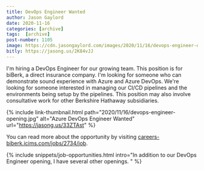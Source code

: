 ```yaml
---
title: DevOps Engineer Wanted
author: Jason Gaylord
date: 2020-11-16
categories: [archive]
tags:  [archive]
post-number: 1105
image: https://cdn.jasongaylord.com/images/2020/11/16/devops-engineer-opening.jpg
bitly: https://jasong.us/2K84vJJ
---
```


I'm hiring a DevOps Engineer for our growing team. This position is for biBerk, a direct insurance company. I'm looking for someone who can demonstrate sound experience with Azure and Azure DevOps. We're looking for someone interested in managing our CI/CD pipelines and the environments being setup by the pipelines. This position may also involve consultative work for other Berkshire Hathaway subsidiaries. 

{% include link-thumbnail.html path="2020/11/16/devops-engineer-opening.jpg" alt="Azure DevOps Engineer Wanted" url="https://jasong.us/33ZTAst" %}

You can read more about the opportunity by visiting [careers-biberk.icims.com/jobs/2734/job](https://jasong.us/33ZTAst).

{% include snippets/job-opportunities.html intro="In addition to our DevOps Engineer opening, I have several other openings. " %}